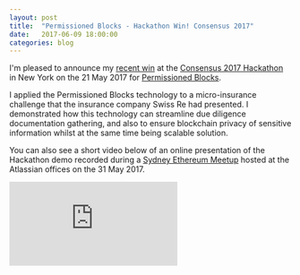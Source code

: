 ```yaml
---
layout: post
title:  "Permissioned Blocks - Hackathon Win! Consensus 2017"
date:   2017-06-09 18:00:00
categories: blog
---
```


I'm pleased to announce my [recent win](https://devpost.com/software/permissioned-blocks) at the [Consensus 2017 Hackathon](https://consensus2017-blockchain.devpost.com/) in New York on the 21 May 2017 for [Permissioned Blocks](https://github.com/autocontracts/permissioned-blocks/blob/master/whitepaper.md). 

I applied the Permissioned Blocks technology to a micro-insurance challenge that the insurance company Swiss Re had presented. I demonstrated how this technology can streamline due diligence documentation gathering, and also to ensure blockchain privacy of sensitive information whilst at the same time being scalable solution.

You can also see a short video below of an online presentation of the Hackathon demo recorded during a [Sydney Ethereum Meetup](https://www.meetup.com/SydEthereum/events/237360106/) hosted at the Atlassian offices on the 31 May 2017.

<iframe class="honeycombpic" src="https://www.youtube.com/embed/3DPYCrNGsqY" frameborder="0" allowfullscreen></iframe>